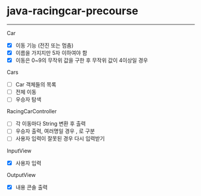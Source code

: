 # java-racingcar-precourse
---
Car
- [x] 이동 기능 (전진 또는 멈춤)
- [x] 이름을 가지지만 5자 이하여야 함
- [x] 이동은 0~9의 무작위 값을 구한 후 무작위 값이 4이상일 경우 

Cars
- [ ] Car 객체들의 목록
- [ ] 전체 이동 
- [ ] 우승자 탐색

RacingCarController
- [ ] 각 이동마다 String 변환 후 출력
- [ ] 우승자 출력, 여러명일 경우 , 로 구분
- [ ] 사용자 입력이 잘못된 경우 다시 입력받기

InputView
- [x] 사용자 입력

OutputView
- [x] 내용 콘솔 출력
